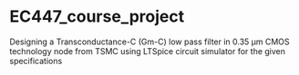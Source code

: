 # EC447_course_project
Designing a Transconductance-C (Gm-C) low pass filter in 0.35 μm CMOS technology node from TSMC using LTSpice circuit simulator  for the given specifications 
